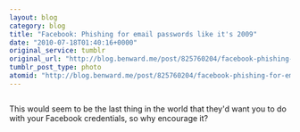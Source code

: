 ```yaml
---
layout: blog
category: blog
title: "Facebook: Phishing for email passwords like it's 2009"
date: "2010-07-18T01:40:16+0000"
original_service: tumblr
original_url: "http://blog.benward.me/post/825760204/facebook-phishing-for-email-passwords-like-its"
tumblr_post_type: photo
atomid: "http://blog.benward.me/post/825760204/facebook-phishing-for-email-passwords-like-its"
---
```

<figure class="photo">
  <img src="http://benward.me/res/tumblr/media/825760204/0.jpg" alt="">
</figure>

This would seem to be the last thing in the world that they'd want you to do with your Facebook credentials, so why encourage it?